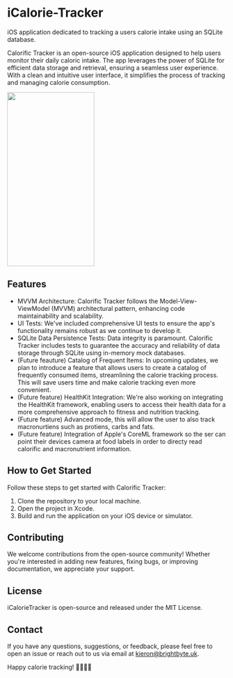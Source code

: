 # iCalorie-Tracker
iOS application dedicated to tracking a users calorie intake using an SQLite database. 

Calorific Tracker is an open-source iOS application designed to help users monitor their daily caloric intake. The app leverages the power of SQLite for efficient data storage and retrieval, ensuring a seamless user experience. 
With a clean and intuitive user interface, it simplifies the process of tracking and managing calorie consumption.


<img src="https://kmc-technologies.ltd/videos/iCalorieTracker.gif" width="200" height="400" />



<h2>
Features
</h2>

<ul>
  <li>
    MVVM Architecture: Calorific Tracker follows the Model-View-ViewModel (MVVM) architectural pattern, enhancing code maintainability and scalability.
  </li>
  <li>
    UI Tests: We've included comprehensive UI tests to ensure the app's functionality remains robust as we continue to develop it.
  </li>
  <li>
    SQLite Data Persistence Tests: Data integrity is paramount. Calorific Tracker includes tests to guarantee the accuracy and reliability of data storage through SQLite using in-memory mock databases.
  </li>
  <li>
    (Future feauture) Catalog of Frequent Items: In upcoming updates, we plan to introduce a feature that allows users to create a catalog of frequently consumed items, streamlining the calorie tracking process. This will save users time and make calorie tracking even more convenient.
  </li>
  <li>
    (Future feature) HealthKit Integration: We're also working on integrating the HealthKit framework, enabling users to access their health data for a more comprehensive approach to fitness and nutrition tracking.
  </li>
  <li>
    (Future feature) Advanced mode, this will allow the user to also track macronurtiens such as protiens, carbs and fats.
  </li>
  <li>
    (Future feature) Integration of Apple's CoreML framework so the ser can point their devices camera at food labels in order to directy read calorific and macronutrient information. 
  </li>
</ul>

<h2>
  How to Get Started
</h2>

Follow these steps to get started with Calorific Tracker:

<ol>
  <li>
    Clone the repository to your local machine.
  </li>
  <li>
    Open the project in Xcode.
  </li>
  <li>
    Build and run the application on your iOS device or simulator.
  </li>
</ol>

<h2>
  Contributing
</h2>

We welcome contributions from the open-source community! Whether you're interested in adding new features, fixing bugs, or improving documentation, we appreciate your support.

<h2>
  License
</h2>

iCalorieTracker is open-source and released under the MIT License.

<h2>
  Contact
</h2>

If you have any questions, suggestions, or feedback, please feel free to open an issue or reach out to us via email at kieron@brightbyte.uk.

Happy calorie tracking! 🍏🥦🏋️‍♂️
